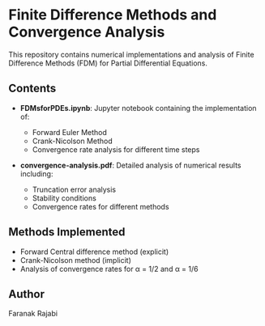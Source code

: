 # Finite Difference Methods and Convergence Analysis

This repository contains numerical implementations and analysis of Finite Difference Methods (FDM) for Partial Differential Equations.

## Contents

- **FDMsforPDEs.ipynb**: Jupyter notebook containing the implementation of:
  - Forward Euler Method
  - Crank-Nicolson Method
  - Convergence rate analysis for different time steps
  
- **convergence-analysis.pdf**: Detailed analysis of numerical results including:
  - Truncation error analysis
  - Stability conditions
  - Convergence rates for different methods

## Methods Implemented

- Forward Central difference method (explicit)
- Crank-Nicolson method (implicit)
- Analysis of convergence rates for α = 1/2 and α = 1/6

## Author
Faranak Rajabi
